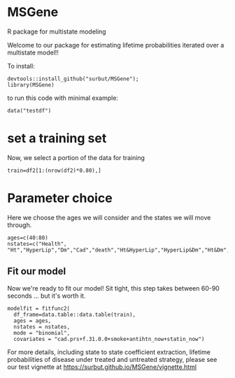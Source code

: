 # MSGene
R package for multistate modeling

Welcome to our package for estimating lifetime probabilities iterated over a multistate model!! 

To install:

```{r}
devtools::install_github("surbut/MSGene");
library(MSGene)
```

to run this code with minimal example:
```{r}
data("testdf")
```

# set a training set

Now, we select a portion of the data for training
```{r}
train=df2[1:(nrow(df2)*0.80),]
```

# Parameter choice

Here we choose the ages we will consider and the states we will move through.

```{r}
ages=c(40:80)
nstates=c("Health", "Ht","HyperLip","Dm","Cad","death","Ht&HyperLip","HyperLip&Dm","Ht&Dm","Ht&HyperLip&Dm")
```

## Fit our model

Now we're ready to fit our model! Sit tight, this step takes between 60-90 seconds  ... but it's worth it.

```{r}
modelfit = fitfunc2(
  df_frame=data.table::data.table(train),
  ages = ages,
  nstates = nstates,
  mode = "binomial",
  covariates = "cad.prs+f.31.0.0+smoke+antihtn_now+statin_now")
```

For more details, including state to state coefficient extraction, lifetime probabilities of disease under treated and untreated strategy, please see our test vignette at https://surbut.github.io/MSGene/vignette.html



